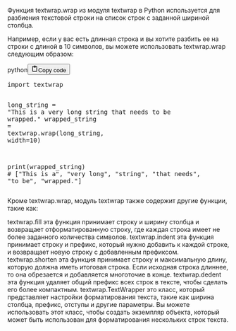 <p>Функция textwrap.wrap из модуля textwrap в Python используется 
для разбиения текстовой строки на список строк с заданной шириной столбца.</p>
<p>Например, если у вас есть длинная строка и вы хотите разбить ее на строки 
с длиной в 10 символов, вы можете использовать textwrap.wrap следующим образом:</p>
<div class="code_element"><div class="lang_line"><text>python</text><button class="copy_code_button" onclick="CopyCode(this)"><svg style="width: 1.2em;height: 1.2em;" aria-hidden="true" xmlns="http://www.w3.org/2000/svg" fill="none" viewBox="0 0 24 24"><path stroke="currentColor" stroke-linecap="round" stroke-linejoin="round" stroke-width="2" d="M15 4h3a1 1 0 0 1 1 1v15a1 1 0 0 1-1 1H6a1 1 0 0 1-1-1V5a1 1 0 0 1 1-1h3m0 3h6m-5-4v4h4V3h-4Z"/></svg><text>Copy code</text></button></div><div class="code"><div class="highlight"><pre><span></span><span class="kn">import</span> <span class="nn">textwrap</span>

<span class="n">long_string</span> <span class="o">=</span> <span class="s2">&quot;This is a very long string that needs to be wrapped.&quot;</span>
<span class="n">wrapped_string</span> <span class="o">=</span> <span class="n">textwrap</span><span class="o">.</span><span class="n">wrap</span><span class="p">(</span><span class="n">long_string</span><span class="p">,</span> <span class="n">width</span><span class="o">=</span><span class="mi">10</span><span class="p">)</span>

<span class="nb">print</span><span class="p">(</span><span class="n">wrapped_string</span><span class="p">)</span>
<span class="c1"># [&quot;This is a&quot;, &quot;very long&quot;, &quot;string&quot;, &quot;that needs&quot;, &quot;to be&quot;, &quot;wrapped.&quot;]</span>
</pre></div></div></div>

<p>Кроме textwrap.wrap, модуль textwrap также содержит другие функции, такие как:</p>
<p>textwrap.fill        эта функция принимает строку и ширину столбца и возвращает отформатированную строку, где каждая строка имеет не более заданного количества символов.
textwrap.indent      эта функция принимает строку и префикс, который нужно добавить к каждой строке, и возвращает новую строку с добавленным префиксом.
textwrap.shorten     эта функция принимает строку и максимальную длину, которую должна иметь итоговая строка. 
                     Если исходная строка длиннее, то она обрезается и добавляется многоточие в конце.
textwrap.dedent      эта функция удаляет общий префикс всех строк в тексте, чтобы сделать его более компактным.
textwrap.TextWrapper это класс, который представляет настройки форматирования текста, такие как ширина столбца, префикс, отступы и другие параметры. 
                     Вы можете использовать этот класс, чтобы создать экземпляр объекта, который может быть использован для форматирования нескольких строк текста.</p>